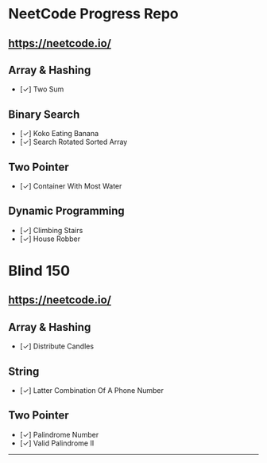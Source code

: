 # NeetCode Progress Repo
## https://neetcode.io/

## Array & Hashing
* [✓] Two Sum

## Binary Search
* [✓] Koko Eating Banana
* [✓] Search Rotated Sorted Array
  
## Two Pointer
* [✓] Container With Most Water

## Dynamic Programming
* [✓] Climbing Stairs
* [✓] House Robber

# Blind 150
## https://neetcode.io/

## Array & Hashing
* [✓] Distribute Candles

## String
* [✓] Latter Combination Of A Phone Number

## Two Pointer
* [✓] Palindrome Number
* [✓] Valid Palindrome II


---